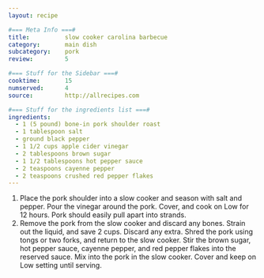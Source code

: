 ```yaml
---
layout: recipe

#=== Meta Info ===#
title: 			slow cooker carolina barbecue
category:		main dish					
subcategory:	pork
review:			5

#=== Stuff for the Sidebar ===#
cooktime:		15
numserved:		4
source:			http://allrecipes.com

#=== Stuff for the ingredients list ===#
ingredients:
  - 1 (5 pound) bone-in pork shoulder roast
  - 1 tablespoon salt
  - ground black pepper
  - 1 1/2 cups apple cider vinegar
  - 2 tablespoons brown sugar
  - 1 1/2 tablespoons hot pepper sauce
  - 2 teaspoons cayenne pepper
  - 2 teaspoons crushed red pepper flakes
---
```


1. Place the pork shoulder into a slow cooker and season with salt and pepper. Pour the vinegar around the pork. Cover, and cook on Low for 12 hours. Pork should easily pull apart into strands.
2. Remove the pork from the slow cooker and discard any bones. Strain out the liquid, and save 2 cups. Discard any extra. Shred the pork using tongs or two forks, and return to the slow cooker. Stir the brown sugar, hot pepper sauce, cayenne pepper, and red pepper flakes into the reserved sauce. Mix into the pork in the slow cooker. Cover and keep on Low setting until serving.
